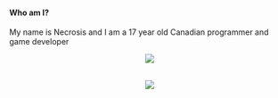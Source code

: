 #### Who am I?
My name is Necrosis and I am a 17 year old Canadian programmer and game developer


<p align="center">
  <a href="https://skillicons.dev">
    <img src="https://skillicons.dev/icons?i=python,lua,cs,html,css,java,godot" />
  </a>
</p>

<p align="center">
  </br>
  
  <a href="https://github.com/anuraghazra/github-readme-stats">
    <img src=https://github-readme-stats-git-masterrstaa-rickstaa.vercel.app/api/top-langs/?username=necrosis000&hide_border=true&langs_count=3&show_icons=true&card_width=495&theme=tokyonight&hide=batchfile>
  
  </br>
    
</p>
